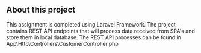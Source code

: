 ## About this project

This assignment is completed using Laravel Framework. The project contains REST API endpoints that will process data received from SPA's and store them in local database.
The REST API processes can be found in App\Http\Controllers\CustomerController.php



